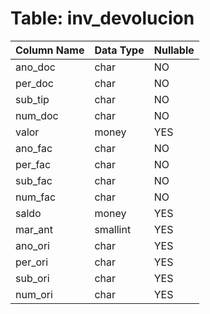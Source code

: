 # Table: inv_devolucion

| Column Name | Data Type | Nullable |
|-------------|-----------|----------|
| ano_doc | char | NO |
| per_doc | char | NO |
| sub_tip | char | NO |
| num_doc | char | NO |
| valor | money | YES |
| ano_fac | char | NO |
| per_fac | char | NO |
| sub_fac | char | NO |
| num_fac | char | NO |
| saldo | money | YES |
| mar_ant | smallint | YES |
| ano_ori | char | YES |
| per_ori | char | YES |
| sub_ori | char | YES |
| num_ori | char | YES |
